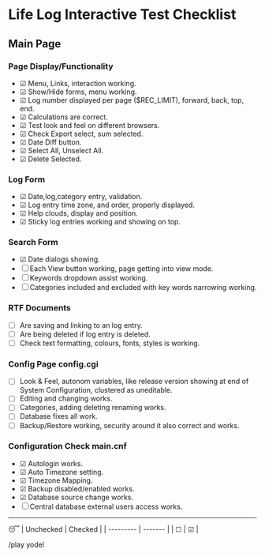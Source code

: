 # Life Log Interactive Test Checklist

## Main Page

### Page Display/Functionality

- &#9745; Menu, Links, interaction working.
- &#9745; Show/Hide forms, menu working.
- &#9745; Log number displayed per page ($REC_LIMIT), forward, back, top, end.
- &#9745; Calculations are correct.
- &#9745; Test look and feel on different browsers.
- &#9745; Check Export select, sum selected.
- &#9745; Date Diff button.
- &#9745; Select All, Unselect All.
- &#9745; Delete Selected.

### Log Form

- &#9745; Date,log,category entry, validation.
- &#9745; Log entry time zone, and order, properly displayed.
- &#9745; Help clouds, display and position.
- &#9745; Sticky log entries working and showing on top.


### Search Form

- &#9745; Date dialogs showing.
- &#9744; Each View button working, page getting into view mode.
- &#9744; Keywords dropdown assist working.
- &#9744; Categories included and excluded with key words narrowing working.

### RTF Documents

- &#9744; Are saving and linking to an log entry.
- &#9744; Are being deleted if log entry is deleted.
- &#9744; Check text formatting, colours, fonts, styles is working.

### Config Page config.cgi

- &#9744; Look & Feel, autonom variables, like release version showing at end of System Configuration, clustered as uneditable.
- &#9744; Editing and changing works.
- &#9744; Categories, adding deleting renaming works.
- &#9744; Database fixes all work.
- &#9744; Backup/Restore working, security around it also correct and works.

### Configuration Check main.cnf

- &#9745; Autologin works.
- &#9745; Auto Timezone setting.
- &#9745; Timezone Mapping.
- &#9745; Backup disabled/enabled works.
- &#9745; Database source change works.
- &#9744; Central database external users access works.

---
:sleeping:
| Unchecked | Checked |
| --------- | ------- |
| &#9744;   | &#9745; |

/play yodel